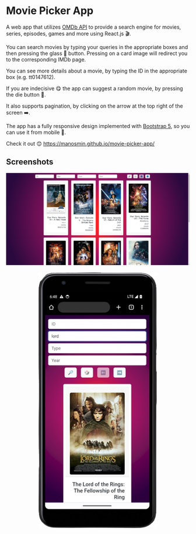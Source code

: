 
# Movie Picker App

A web app that utilizes [OMDb API](https://www.omdbapi.com/) to provide a search engine for movies, series, episodes, games and more using React.js 🎬.

You can search movies by typing your queries in the appropriate boxes and then pressing the glass 🔎 button. Pressing on a card image will redirect you to the corresponding IMDb page.

You can see more details about a movie, by typing the ID in the appropriate box (e.g. tt0147612).

If you are indecisive 😋 the app can suggest a random movie, by pressing the die button 🎲.

It also supports pagination, by clicking on the arrow at the top right of the screen ➡️.

The app has a fully responsive design implemented with [Bootstrap 5](https://getbootstrap.com/docs/5.3/getting-started/introduction/), so you can use it from mobile 📱.

Check it out 😊  https://manosmin.github.io/movie-picker-app/


## Screenshots
<div align='center'>
<img src="https://github.com/manosmin/movie-picker-app/raw/master/screenshots/desktop.png">
</br>
</br>
<img src="https://github.com/manosmin/movie-picker-app/raw/master/screenshots/mobile.png" height="700px">
</div>


